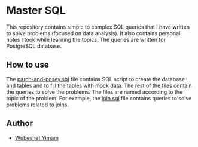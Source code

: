 # Master SQL
This repository contains simple to complex SQL queries that I have written to solve problems (focused on data analysis). It also contains personal notes I took while learning the topics. The queries are written for PostgreSQL database.

## How to use

The [parch-and-posey.sql](parch-and-posey.sql) file contains SQL script to create the database and tables and to fill the tables with mock data. The rest of the files contain the queries to solve the problems. The files are named according to the topic of the problem. For example, the [join.sql](join.sql) file contains queries to solve problems related to joins.

## Author

 - [Wubeshet Yimam](https://github.com/wubeshetA)